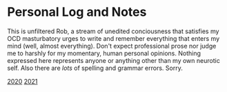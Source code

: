 # Personal Log and Notes

This is unfiltered Rob, a stream of unedited conciousness that satisfies
my OCD masturbatory urges to write and remember everything that enters
my mind (well, almost everything). Don't expect professional prose nor
judge me to harshly for my momentary, human personal opinions. Nothing
expressed here represents anyone or anything other than my own neurotic
self. Also there are *lots* of spelling and grammar errors. Sorry.

[2020](2020) [2021](2021)
